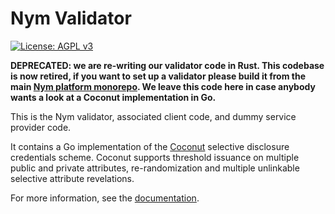 # Nym Validator

[![License: AGPL v3](https://img.shields.io/badge/License-AGPL%20v3-blue.svg)](https://github.com/nymtech/nym-validator/blob/master/LICENSE)
<!-- [![Build Status](https://travis-ci.com/jstuczyn/CoconutGo.svg?branch=master)](https://travis-ci.com/jstuczyn/CoconutGo)
[![GoDoc](https://img.shields.io/badge/godoc-reference-blue.svg?style=flat-square)](https://godoc.org/0xacab.org/jstuczyn/CoconutGo)
[![Coverage Status](http://codecov.io/github/jstuczyn/CoconutGo/coverage.svg?branch=master)](http://codecov.io/github/jstuczyn/CoconutGo?branch=master) -->

**DEPRECATED: we are re-writing our validator code in Rust. This codebase is now retired, if you want to set up a validator please build it from the main [Nym platform monorepo](https://github.com/nymtech/nym). We leave this code here in case anybody wants a look at a Coconut implementation in Go.**

This is the Nym validator, associated client code, and dummy service provider code.

It contains a Go implementation of the [Coconut](https://arxiv.org/pdf/1802.07344.pdf) selective disclosure credentials scheme. Coconut supports threshold issuance on multiple public and private attributes, re-randomization and multiple unlinkable selective attribute revelations.

For more information, see the [documentation](https://nymtech.net/docs/).


